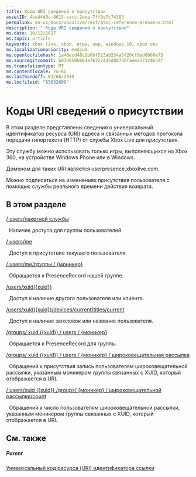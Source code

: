```yaml
---
title: Коды URI сведений о присутствии
assetID: 4ba44d9c-8615-cacc-2eee-7ff5e7c74383
permalink: en-us/docs/xboxlive/rest/atoc-reference-presence.html
description: " Коды URI сведений о присутствии"
ms.date: 10/12/2017
ms.topic: article
keywords: xbox live, xbox, игры, uwp, windows 10, xbox one
ms.localizationpriority: medium
ms.openlocfilehash: 1a46ecd48c2b0bf523ab234a5f20cf9ed6669e75
ms.sourcegitcommit: b034650b684a767274d5d88746faeea373c8e34f
ms.translationtype: MT
ms.contentlocale: ru-RU
ms.lasthandoff: 03/06/2019
ms.locfileid: "57632609"
---
```

# <a name="presence-uris"></a>Коды URI сведений о присутствии
 
В этом разделе представлены сведения о универсальный идентификатор ресурса (URI) адреса и связанных методов протокола передачи гипертекста (HTTP) от службы Xbox Live для *присутствия*.
 
Эту службу можно использовать только игры, выполняющихся на Xbox 360, на устройстве Windows Phone или в Windows.
 
Доменом для таких URI является userpresence.xboxlive.com.
 
Можно подписаться на изменениях присутствия пользователя с помощью службы реального времени действия возврата.
 
<a id="ID4ERB"></a>

 
## <a name="in-this-section"></a>В этом разделе

[/ users/пакетной службы](uri-usersbatch.md)

&nbsp;&nbsp;Наличие доступа для группы пользователей.

[/ users/me](uri-usersme.md)

&nbsp;&nbsp;Доступ к присутствие текущего пользователя.

[/ users/me/группы / {моникер}](uri-usersmegroupsmoniker.md)

&nbsp;&nbsp;Обращается к PresenceRecord нашей группе.

[/users/xuid({xuid})](uri-usersxuid.md)

&nbsp;&nbsp;Доступ к наличие другого пользователя или клиента.

[/users/xuid({xuid})/devices/current/titles/current](uri-usersxuiddevicescurrenttitlescurrent.md)

&nbsp;&nbsp;Доступ к наличие заголовок или название пользователя.

[/groups/ xuid ({xuid}) / users / {моникер}](uri-usersxuidgroupsmoniker.md)

&nbsp;&nbsp;Обращается к PresenceRecord для группы.

[/groups/ xuid ({xuid}) / users / {моникер} / широковещательная рассылка](uri-usersxuidgroupsmonikerbroadcasting.md)

&nbsp;&nbsp;Обращений к присутствия запись пользователям широковещательной рассылки, указанным моникером группы связанных с XUID, который отображается в URI.

[/ users/xuid ({xuid}) /groups/ {моникер} / широковещательной рассылки/count](uri-usersxuidgroupsmonikerbroadcastingcount.md)

&nbsp;&nbsp;Обращений к число пользователям широковещательной рассылки, указанным моникером группы связанных с XUID, который отображается в URI.
 
<a id="ID4EMC"></a>

 
## <a name="see-also"></a>См. также
 
<a id="ID4EOC"></a>

 
##### <a name="parent"></a>Parent 

[Универсальный код ресурса (URI) идентификатора ссылки](../atoc-xboxlivews-reference-uris.md)

   